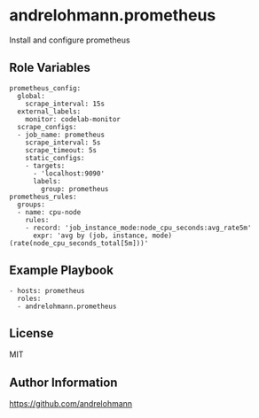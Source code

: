 andrelohmann.prometheus
=======================

Install and configure prometheus

Role Variables
--------------

    prometheus_config:
      global:
        scrape_interval: 15s
      external_labels:
        monitor: codelab-monitor
      scrape_configs:
      - job_name: prometheus
        scrape_interval: 5s
        scrape_timeout: 5s
        static_configs:
        - targets:
          - 'localhost:9090'
          labels:
            group: prometheus
    prometheus_rules:
      groups:
      - name: cpu-node
        rules:
        - record: 'job_instance_mode:node_cpu_seconds:avg_rate5m'
          expr: 'avg by (job, instance, mode) (rate(node_cpu_seconds_total[5m]))'

Example Playbook
----------------

    - hosts: prometheus
      roles:
      - andrelohmann.prometheus

License
-------

MIT

Author Information
------------------

https://github.com/andrelohmann
